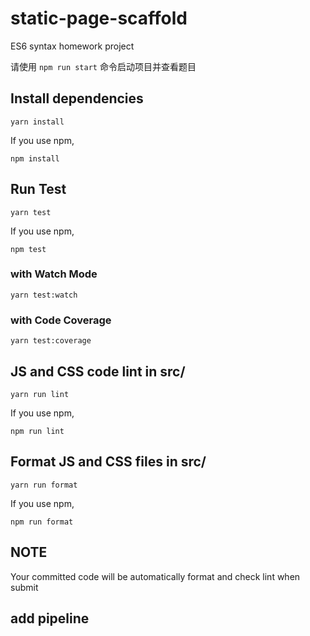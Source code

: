 # static-page-scaffold

ES6 syntax homework project

请使用 `npm run start` 命令启动项目并查看题目

## Install dependencies

```
yarn install
```

If you use npm,

```
npm install
```

## Run Test

```
yarn test
```

If you use npm,

```
npm test
```

### with Watch Mode

```
yarn test:watch
```

### with Code Coverage

```
yarn test:coverage
```

## JS and CSS code lint in src/

```
yarn run lint
```

If you use npm,

```
npm run lint
```

## Format JS and CSS files in src/

```
yarn run format
```

If you use npm,

```
npm run format
```

## NOTE

Your committed code will be automatically format and check lint when submit

## add pipeline

